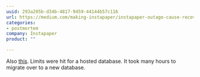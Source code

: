 ```yaml
---
uuid: 293a205b-d34b-4817-9459-44144b57c116
url: https://medium.com/making-instapaper/instapaper-outage-cause-recovery-3c32a7e9cc5f
categories:
- postmortem
company: Instapaper
product: ""

---
```


Also [this](http://blog.instapaper.com/post/157027537441). Limits were hit for a hosted database. It took many hours to migrate over to a new database.
